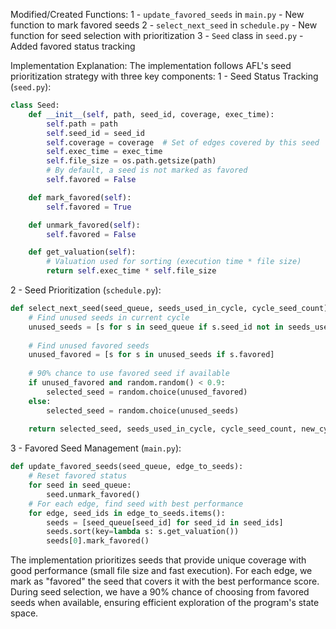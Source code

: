 Modified/Created Functions:
1 - `update_favored_seeds` in `main.py` - New function to mark favored seeds
2 - `select_next_seed` in `schedule.py` - New function for seed selection with prioritization
3 - `Seed` class in `seed.py` - Added favored status tracking

Implementation Explanation:
The implementation follows AFL's seed prioritization strategy with three key components:
1 - Seed Status Tracking (`seed.py`):

```python
class Seed:
    def __init__(self, path, seed_id, coverage, exec_time):
        self.path = path
        self.seed_id = seed_id
        self.coverage = coverage  # Set of edges covered by this seed
        self.exec_time = exec_time
        self.file_size = os.path.getsize(path)
        # By default, a seed is not marked as favored
        self.favored = False

    def mark_favored(self):
        self.favored = True

    def unmark_favored(self):
        self.favored = False

    def get_valuation(self):
        # Valuation used for sorting (execution time * file size)
        return self.exec_time * self.file_size
```

2 - Seed Prioritization (`schedule.py`):

```python
def select_next_seed(seed_queue, seeds_used_in_cycle, cycle_seed_count):
    # Find unused seeds in current cycle
    unused_seeds = [s for s in seed_queue if s.seed_id not in seeds_used_in_cycle]
    
    # Find unused favored seeds
    unused_favored = [s for s in unused_seeds if s.favored]
    
    # 90% chance to use favored seed if available
    if unused_favored and random.random() < 0.9:
        selected_seed = random.choice(unused_favored)
    else:
        selected_seed = random.choice(unused_seeds)
    
    return selected_seed, seeds_used_in_cycle, cycle_seed_count, new_cycle
```

3 - Favored Seed Management (`main.py`):

```python
def update_favored_seeds(seed_queue, edge_to_seeds):
    # Reset favored status
    for seed in seed_queue:
        seed.unmark_favored()
    # For each edge, find seed with best performance
    for edge, seed_ids in edge_to_seeds.items():
        seeds = [seed_queue[seed_id] for seed_id in seed_ids]
        seeds.sort(key=lambda s: s.get_valuation())
        seeds[0].mark_favored()
```

The implementation prioritizes seeds that provide unique coverage with good performance (small file size and fast execution). For each edge, we mark as "favored" the seed that covers it with the best performance score. During seed selection, we have a 90% chance of choosing from favored seeds when available, ensuring efficient exploration of the program's state space.
